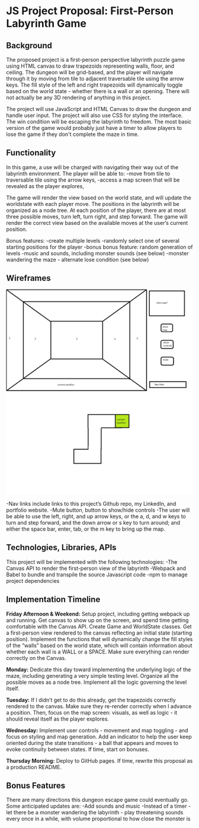 # JS Project Proposal: First-Person Labyrinth Game


## Background

The proposed project is a first-person perspective labyrinth puzzle game using HTML canvas to draw trapezoids representing walls, floor, and ceiling. The dungeon will be grid-based, and the player will navigate through it by moving from tile to adjacent traversable tile using the arrow keys. The fill style of the left and right trapezoids will dynamically toggle based on the world state - whether there is a wall or an opening. There will not actually be any 3D rendering of anything in this project.

The project will use JavaScript and HTML Canvas to draw the dungeon and handle user input. The project will also use CSS for styling the interface. The win condition will be escaping the labyrinth to freedom. The most basic version of the game would probably just have a timer to allow players to lose the game if they don't complete the maze in time.


## Functionality

In this game, a use will be charged with navigating their way out of the labyrinth environment. The player will be able to:
-move from tile to traversable tile using the arrow keys,
-access a map screen that will be revealed as the player explores,

The game will render the view based on the world state, and will update the worldstate with each player move. The positions in the labyrinth will be organized as a node tree. At each position of the player, there are at most three possible moves, turn left, turn right, and step forward. The game will render the correct view based on the available moves at the user’s current position.

Bonus features:
-create multiple levels
-randomly select one of several starting positions for the player
-bonus bonus feature: random generation of levels
-music and sounds, including monster sounds (see below)
-monster wandering the maze - alternate lose condition (see below)


## Wireframes

![wireframe](wireframes\wireframe.png)
![map](wireframes\map.png)

-Nav links include links to this project’s Github repo, my LinkedIn, and portfolio website.
-Mute button, button to show/hide controls
-The user will be able to use the left, right, and up arrow keys, or the a, d, and w keys to turn and step forward, and the down arrow or s key to turn around; and either the space bar, enter, tab, or the m key to bring up the map.


## Technologies, Libraries, APIs

This project will be implemented with the following technologies:
-The Canvas API to render the first-person view of the labyrinth
-Webpack and Babel to bundle and transpile the source Javascript code
-npm to manage project dependencies


## Implementation Timeline

**Friday Afternoon & Weekend:** Setup project, including getting webpack up and running. Get canvas to show up on the screen, and spend time getting comfortable with the Canvas API. Create Game and WorldState classes. Get a first-person view rendered to the canvas reflecting an initial state (starting position). Implement the functions that will dynamically change the fill styles of the “walls” based on the world state, which will contain information about whether each wall is a WALL or a SPACE. Make sure everything can render correctly on the Canvas.

**Monday:** Dedicate this day toward implementing the underlying logic of the maze, including generating a very simple testing level. Organize all the possible moves as a node tree. Implement all the logic governing the level itself.

**Tuesday:** If I didn’t get to do this already, get the trapezoids correctly rendered to the canvas. Make sure they re-render correctly when I advance a position. Then, focus on the map screen: visuals, as well as logic - it should reveal itself as the player explores.

**Wednesday:** Implement user controls - movement and map toggling - and focus on styling and map generation. Add an indicator to help the user keep oriented during the state transitions - a ball that appears and moves to evoke continuity between states. If time, start on bonuses.

**Thursday Morning:** Deploy to GitHub pages. If time, rewrite this proposal as a production README.


## Bonus Features

There are many directions this dungeon escape game could eventually go. Some anticipated updates are:
-Add sounds and music
-Instead of a timer - let there be a monster wandering the labyrinth - play threatening sounds every once in a while, with volume proportional to how close the monster is
